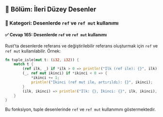 ## 📘 Bölüm: İleri Düzey Desenler  
### 🔹 Kategori: Desenlerde `ref` ve `ref mut` kullanımı  
#### ✅ Cevap 165: Desenlerde `ref` ve `ref mut` kullanımı

Rust'ta desenlerde referans ve değiştirilebilir referans oluşturmak için `ref` ve `ref mut` kullanılabilir. Örnek:

```rust
fn tuple_isle(mut t: (i32, i32)) {
    match t {
        (ref ilk, _) if *ilk > 0 => println!("İlk (ref ile): {}", ilk),
        (_, ref mut ikinci) if *ikinci < 0 => {
            *ikinci += 1;
            println!("İkinci (ref mut ile, artırıldı): {}", ikinci);
        }
        (ilk, ikinci) => println!("İlk: {}, İkinci: {}", ilk, ikinci),
    }
}
```

Bu fonksiyon, tuple desenlerinde `ref` ve `ref mut` kullanımını göstermektedir.
